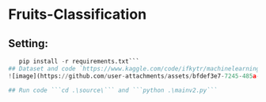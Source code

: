 ﻿# Fruits-Classification
## Setting:
  ```python -m venv .venv
     pip install -r requirements.txt```
## Dataset and code `https://www.kaggle.com/code/ifkytr/machinelearning`
![image](https://github.com/user-attachments/assets/bfdef3e7-7245-485a-bbf6-73a76290d8cc)

## Run code ```cd .\source\``` and ```python .\mainv2.py```
